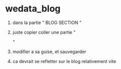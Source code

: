 # wedata_blog


1) dans la partie " BLOG SECTION "

2)  juste copier coller une partie "<section>"

3) modifier a sa guise, et sauvegarder

4) ca devrait se refletter sur le blog relativement vite
